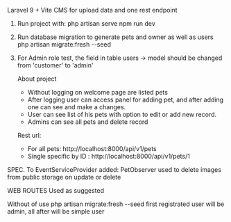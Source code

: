 Laravel 9 + Vite CMS for upload data and one rest endpoint

1. Run project with:
    php artisan serve 
    npm run dev
2. Run database migration to generate pets and owner as well as users
    php artisan migrate:fresh --seed
3. For Admin role test, the field in table users -> model should be changed from 'customer' to 'admin'

   About project
   - Without logging on welcome page are listed pets 
   - After logging user can access panel for adding pet, and after adding one can see and make a changes.
   - User can see list of his pets with option to edit or add new record.
   - Admins can see all pets and delete record

    Rest url:
    - For all pets: http://localhost:8000/api/v1/pets
    - Single specific by ID : http://localhost:8000/api/v1/pets/1

SPEC. 
    To EventServiceProvider added:
        PetObserver used to delete images from public storage on update or delete

WEB ROUTES
    Used as suggested

Without of use php artisan migrate:fresh --seed
    first registrated user will be admin, all after will be simple user
    
